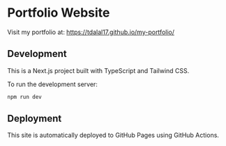 # Portfolio Website

Visit my portfolio at: https://tdalal17.github.io/my-portfolio/

## Development

This is a Next.js project built with TypeScript and Tailwind CSS.

To run the development server:

```bash
npm run dev
```

## Deployment

This site is automatically deployed to GitHub Pages using GitHub Actions.